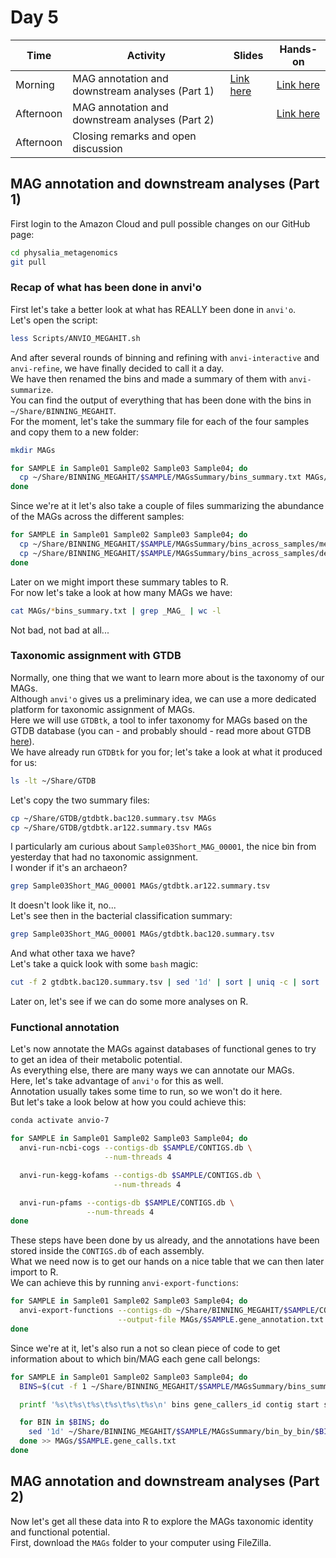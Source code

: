 # Day 5

| Time      | Activity                                        | Slides                                                  | Hands-on                                                    |
|-----------|-------------------------------------------------|---------------------------------------------------------|-------------------------------------------------------------|
| Morning   | MAG annotation and downstream analyses (Part 1) | [Link here](MAG-annotation-and-downstream-analyses.pdf) | [Link here](#MAG-annotation-and-downstream-analyses-part-1) |
| Afternoon | MAG annotation and downstream analyses (Part 2) |                                                         | [Link here](#MAG-annotation-and-downstream-analyses-part-2) |
| Afternoon | Closing remarks and open discussion             |                                                         |                                                             |

## MAG annotation and downstream analyses (Part 1)

First login to the Amazon Cloud and pull possible changes on our GitHub page:

```bash
cd physalia_metagenomics
git pull
```

### Recap of what has been done in anvi'o
First let's take a better look at what has REALLY been done in `anvi'o`.  
Let's open the script:

```bash
less Scripts/ANVIO_MEGAHIT.sh
```

And after several rounds of binning and refining with `anvi-interactive` and `anvi-refine`, we have finally decided to call it a day.  
We have then renamed the bins and made a summary of them with `anvi-summarize`.  
You can find the output of everything that has been done with the bins in `~/Share/BINNING_MEGAHIT`.  
For the moment, let's take the summary file for each of the four samples and copy them to a new folder:

```bash
mkdir MAGs

for SAMPLE in Sample01 Sample02 Sample03 Sample04; do
  cp ~/Share/BINNING_MEGAHIT/$SAMPLE/MAGsSummary/bins_summary.txt MAGs/$SAMPLE.bins_summary.txt
done
```

Since we're at it let's also take a couple of files summarizing the abundance of the MAGs across the different samples:

```bash
for SAMPLE in Sample01 Sample02 Sample03 Sample04; do
  cp ~/Share/BINNING_MEGAHIT/$SAMPLE/MAGsSummary/bins_across_samples/mean_coverage.txt MAGs/$SAMPLE.mean_coverage.txt
  cp ~/Share/BINNING_MEGAHIT/$SAMPLE/MAGsSummary/bins_across_samples/detection.txt MAGs/$SAMPLE.detection.txt
done
```

Later on we might import these summary tables to R.  
For now let's take a look at how many MAGs we have:

```bash
cat MAGs/*bins_summary.txt | grep _MAG_ | wc -l
```

Not bad, not bad at all...

### Taxonomic assignment with GTDB
Normally, one thing that we want to learn more about is the taxonomy of our MAGs.  
Although `anvi'o` gives us a preliminary idea, we can use a more dedicated platform for taxonomic assignment of MAGs.  
Here we will use `GTDBtk`, a tool to infer taxonomy for MAGs based on the GTDB database (you can - and probably should - read more about GTDB [here](https://gtdb.ecogenomic.org/)).  
We have already run `GTDBtk` for you for; let's take a look at what it produced for us:

```bash
ls -lt ~/Share/GTDB
```

Let's copy the two summary files:

```bash
cp ~/Share/GTDB/gtdbtk.bac120.summary.tsv MAGs
cp ~/Share/GTDB/gtdbtk.ar122.summary.tsv MAGs
```

I particularly am curious about `Sample03Short_MAG_00001`, the nice bin from yesterday that had no taxonomic assignment.  
I wonder if it's an archaeon?

```bash
grep Sample03Short_MAG_00001 MAGs/gtdbtk.ar122.summary.tsv
```

It doesn't look like it, no...  
Let's see then in the bacterial classification summary:

```bash
grep Sample03Short_MAG_00001 MAGs/gtdbtk.bac120.summary.tsv
```

And what other taxa we have?  
Let's take a quick look with some `bash` magic:

```bash
cut -f 2 gtdbtk.bac120.summary.tsv | sed '1d' | sort | uniq -c | sort
```

Later on, let's see if we can do some more analyses on R.

### Functional annotation
Let's now annotate the MAGs against databases of functional genes to try to get an idea of their metabolic potential.  
As everything else, there are many ways we can annotate our MAGs.  
Here, let's take advantage of `anvi'o` for this as well.  
Annotation usually takes some time to run, so we won't do it here.  
But let's take a look below at how you could achieve this:

```bash
conda activate anvio-7

for SAMPLE in Sample01 Sample02 Sample03 Sample04; do
  anvi-run-ncbi-cogs --contigs-db $SAMPLE/CONTIGS.db \
                     --num-threads 4

  anvi-run-kegg-kofams --contigs-db $SAMPLE/CONTIGS.db \
                       --num-threads 4

  anvi-run-pfams --contigs-db $SAMPLE/CONTIGS.db \
                 --num-threads 4
done
```

These steps have been done by us already, and the annotations have been stored inside the `CONTIGS.db` of each assembly.  
What we need now is to get our hands on a nice table that we can then later import to R.  
We can achieve this by running `anvi-export-functions`:

```bash
for SAMPLE in Sample01 Sample02 Sample03 Sample04; do
  anvi-export-functions --contigs-db ~/Share/BINNING_MEGAHIT/$SAMPLE/CONTIGS.db \
                        --output-file MAGs/$SAMPLE.gene_annotation.txt
done
```

Since we're at it, let's also run a not so clean piece of code to get information about to which bin/MAG each gene call belongs:

```bash
for SAMPLE in Sample01 Sample02 Sample03 Sample04; do
  BINS=$(cut -f 1 ~/Share/BINNING_MEGAHIT/$SAMPLE/MAGsSummary/bins_summary.txt | sed '1d')

  printf '%s\t%s\t%s\t%s\t%s\t%s\n' bins gene_callers_id contig start stop direction > MAGs/$SAMPLE.gene_calls.txt

  for BIN in $BINS; do
    sed '1d' ~/Share/BINNING_MEGAHIT/$SAMPLE/MAGsSummary/bin_by_bin/$BIN/$BIN-gene_calls.txt | awk -F '\t' -v BIN=$BIN -v OFS='\t' '{print BIN, $1, $2, $3, $4, $5}'
  done >> MAGs/$SAMPLE.gene_calls.txt
done
```

## MAG annotation and downstream analyses (Part 2)

Now let's get all these data into R to explore the MAGs taxonomic identity and functional potential.  
First, download the `MAGs` folder to your computer using FileZilla.
